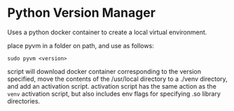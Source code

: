# Python Version Manager

Uses a python docker container to create a local virtual environment.

place pyvm in a folder on path, and use as follows:

`sudo pyvm <version>`

script will download docker container corresponding to the version specified,
move the contents of the /usr/local directory to a ./venv directory, and add an
activation script. activation script has the same action as the `venv`
activation script, but also includes env flags for specifying .so library
directories.

